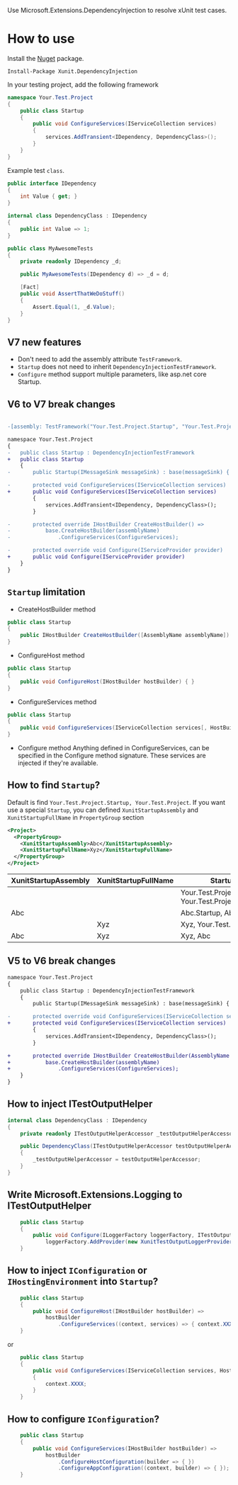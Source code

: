 ﻿Use Microsoft.Extensions.DependencyInjection to resolve xUnit test cases.

How to use
=============

Install the [Nuget](https://www.nuget.org/packages/Xunit.DependencyInjection) package.

``` PS
Install-Package Xunit.DependencyInjection
```
In your testing project, add the following framework

```cs
namespace Your.Test.Project
{
    public class Startup
    {
        public void ConfigureServices(IServiceCollection services)
        {
            services.AddTransient<IDependency, DependencyClass>();
        }
    }
}
```

Example test `class`.

```cs
public interface IDependency
{
    int Value { get; }
}

internal class DependencyClass : IDependency
{
    public int Value => 1;
}

public class MyAwesomeTests
{
    private readonly IDependency _d;

    public MyAwesomeTests(IDependency d) => _d = d;

    [Fact]
    public void AssertThatWeDoStuff()
    {
        Assert.Equal(1, _d.Value);
    }
}
```


## V7 new features

* Don't need to add the assembly attribute `TestFramework`.
* `Startup` does not need to inherit `DependencyInjectionTestFramework`.
* `Configure` method support multiple parameters, like asp.net core Startup.

## V6 to V7 break changes
``` diff

-[assembly: TestFramework("Your.Test.Project.Startup", "Your.Test.Project")]

namespace Your.Test.Project
{
-   public class Startup : DependencyInjectionTestFramework
+   public class Startup
    {
-       public Startup(IMessageSink messageSink) : base(messageSink) { }

-       protected void ConfigureServices(IServiceCollection services)
+       public void ConfigureServices(IServiceCollection services)
        {
            services.AddTransient<IDependency, DependencyClass>();
        }

-       protected override IHostBuilder CreateHostBuilder() =>
-           base.CreateHostBuilder(assemblyName)
-               .ConfigureServices(ConfigureServices);

-       protected override void Configure(IServiceProvider provider)
+       public void Configure(IServiceProvider provider)
    }
}
```

## `Startup` limitation

* CreateHostBuilder method
``` C#
public class Startup
{
    public IHostBuilder CreateHostBuilder([AssemblyName assemblyName]) { }
}
```

* ConfigureHost method
``` C#
public class Startup
{
    public void ConfigureHost(IHostBuilder hostBuilder) { }
}
```

* ConfigureServices method
``` C#
public class Startup
{
    public void ConfigureServices(IServiceCollection services[, HostBuilderContext context]) { }
}
```

* Configure method
Anything defined in ConfigureServices, can be specified in the Configure method signature. These services are injected if they're available.

## How to find `Startup`?
Default is find `Your.Test.Project.Startup, Your.Test.Project`.
If you want use a special `Startup`, you can defined `XunitStartupAssembly` and `XunitStartupFullName` in `PropertyGroup` section
``` xml
<Project>
  <PropertyGroup>
    <XunitStartupAssembly>Abc</XunitStartupAssembly>
    <XunitStartupFullName>Xyz</XunitStartupFullName>
  </PropertyGroup>
</Project>
```
| XunitStartupAssembly | XunitStartupFullName | Startup |
| ------- | ------ | ------ |
|   |   | Your.Test.Project.Startup, Your.Test.Project |
| Abc |   | Abc.Startup, Abc |
|   | Xyz | Xyz, Your.Test.Project |
| Abc | Xyz | Xyz, Abc |

## V5 to V6 break changes
``` diff
namespace Your.Test.Project
{
    public class Startup : DependencyInjectionTestFramework
    {
        public Startup(IMessageSink messageSink) : base(messageSink) { }

-       protected override void ConfigureServices(IServiceCollection services)
+       protected void ConfigureServices(IServiceCollection services)
        {
            services.AddTransient<IDependency, DependencyClass>();
        }

+       protected override IHostBuilder CreateHostBuilder(AssemblyName assemblyName) =>
+           base.CreateHostBuilder(assemblyName)
+               .ConfigureServices(ConfigureServices);
    }
}
```


## How to inject ITestOutputHelper
``` C#
internal class DependencyClass : IDependency
{
    private readonly ITestOutputHelperAccessor _testOutputHelperAccessor;

    public DependencyClass(ITestOutputHelperAccessor testOutputHelperAccessor)
    {
        _testOutputHelperAccessor = testOutputHelperAccessor;
    }
}
```

## Write Microsoft.Extensions.Logging to ITestOutputHelper
``` C#
    public class Startup
    {
        public void Configure(ILoggerFactory loggerFactory, ITestOutputHelperAccessor accessor) =>
            loggerFactory.AddProvider(new XunitTestOutputLoggerProvider(accessor));
    }
```

## How to inject `IConfiguration` or `IHostingEnvironment` into `Startup`?
``` C#
    public class Startup
    {
        public void ConfigureHost(IHostBuilder hostBuilder) =>
            hostBuilder
                .ConfigureServices((context, services) => { context.XXXX });
    }
```
or
``` C#
    public class Startup
    {
        public void ConfigureServices(IServiceCollection services, HostBuilderContext context)
        {
            context.XXXX;
        }
    }
```

## How to configure `IConfiguration`?
``` C#
    public class Startup
    {
        public void ConfigureServices(IHostBuilder hostBuilder) =>
            hostBuilder
                .ConfigureHostConfiguration(builder => { })
                .ConfigureAppConfiguration((context, builder) => { });
    }
```
